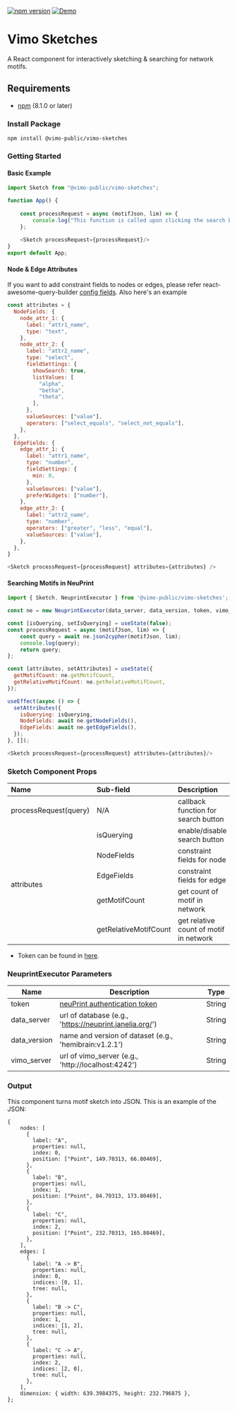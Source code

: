 [![npm version](https://img.shields.io/npm/v/@vimo-public/vimo-sketches.svg?color=1a8cff&style=flat-square)](https://www.npmjs.com/package/@vimo-public/vimo-sketches)
[![Demo](https://img.shields.io/badge/demo-running-blue.svg?colorB=4AC8F4)](https://vimo-client-3jagpvnfya-uc.a.run.app/)


# Vimo Sketches
A React component for interactively sketching & searching for network motifs.

## Requirements
* [npm](https://www.npmjs.com/) (8.1.0 or later)

### Install Package
`npm install @vimo-public/vimo-sketches`

### Getting Started

#### Basic Example
```javascript
import Sketch from "@vimo-public/vimo-sketches";

function App() {
    
    const processRequest = async (motifJson, lim) => {
        console.log("This function is called upon clicking the search button.");
    };
    
    <Sketch processRequest={processRequest}/>
}
export default App;
```

#### Node & Edge Attributes
If you want to add constraint fields to nodes or edges, please refer react-awesome-query-builder [config fields](https://github.com/ukrbublik/react-awesome-query-builder/blob/master/CONFIG.adoc#configfields). Also here's an example

````javascript
const attributes = {
  NodeFields: {
    node_attr_1: {
      label: "attr1_name",
      type: "text",
    },
    node_attr_2: {
      label: "attr2_name",
      type: "select",
      fieldSettings: {
        showSearch: true,
        listValues: [
          "alpha",
          "betha",
          "theta",
        ],
      },
      valueSources: ["value"],
      operators: ["select_equals", "select_not_equals"],
    },
  },
  EdgeFields: {
    edge_attr_1: {
      label: "attr1_name",
      type: "number",
      fieldSettings: {
        min: 0,
      },
      valueSources: ["value"],
      preferWidgets: ["number"],
    },
    edge_attr_2: {
      label: "attr2_name",
      type: "number",
      operators: ["greater", "less", "equal"],
      valueSources: ["value"],
    },
  },
}

<Sketch processRequest={processRequest} attributes={attributes} />
````

#### Searching Motifs in NeuPrint
```javascript
import { Sketch, NeuprintExecutor } from '@vimo-public/vimo-sketches';

const ne = new NeuprintExecutor(data_server, data_version, token, vimo_server);

const [isQuerying, setIsQuerying] = useState(false);
const processRequest = async (motifJson, lim) => {
    const query = await ne.json2cypher(motifJson, lim);
    console.log(query);
    return query;
};

const [attributes, setAttributes] = useState({
  getMotifCount: ne.getMotifCount,
  getRelativeMotifCount: ne.getRelativeMotifCount,
});

useEffect(async () => {
  setAttributes({
    isQuerying: isQuerying,
    NodeFields: await ne.getNodeFields(),
    EdgeFields: await ne.getEdgeFields(),
  });
}, []);

<Sketch processRequest={processRequest} attributes={attributes}/>
```

### Sketch Component Props
<table>
<thead>
<tr>
<th align="left">Name</th>
<th align="left">Sub-field</th>
<th align="left">Description</th>
<th align="left">Type</th>
</tr>
</thead>
<tbody>
<tr>
<td>processRequest(query)</td>
<td>N/A</td>
<td>callback function for search button</td>
<td>Function</td>
</tr>
<tr>
<td rowspan="5">attributes</td>
<td>isQuerying</td>
<td>enable/disable search button</td>
<td>Boolean</td>
</tr>
<tr>
<td>NodeFields</td>
<td>constraint fields for node</td>
<td>Object</td>
</tr>
<tr>
<td>EdgeFields</td>
<td>constraint fields for edge</td>
<td>Object</td>
</tr>
<tr>
<td>getMotifCount</td>
<td>get count of motif in network</td>
<td>Function</td>
</tr>
<tr>
<td>getRelativeMotifCount</td>
<td>get relative count of motif in network</td>
<td>Function</td>
</tr>
</tbody>
</table>


* Token can be found in [here](https://neuprint.janelia.org/account).

### NeuprintExecutor Parameters
| Name                  | Description                                             | Type     | 
|-----------------------|---------------------------------------------------------|----------|
| token                 | [neuPrint authentication token](https://neuprint.janelia.org/account)                       | String   |
| data_server           | url of database (e.g., 'https://neuprint.janelia.org/') | String   |
| data_version          | name and version of dataset (e.g., 'hemibrain:v1.2.1')  | String   |
| vimo_server           | url of vimo_server (e.g., 'http://localhost:4242')      | String   |

### Output
This component turns motif sketch into JSON. This is an example of the JSON:
```
{
    nodes: [
      {
        label: "A",
        properties: null,
        index: 0,
        position: ["Point", 149.70313, 66.80469],
      },
      {
        label: "B",
        properties: null,
        index: 1,
        position: ["Point", 84.70313, 173.80469],
      },
      {
        label: "C",
        properties: null,
        index: 2,
        position: ["Point", 232.70313, 165.80469],
      },
    ],
    edges: [
      {
        label: "A -> B",
        properties: null,
        index: 0,
        indices: [0, 1],
        tree: null,
      },
      {
        label: "B -> C",
        properties: null,
        index: 1,
        indices: [1, 2],
        tree: null,
      },
      {
        label: "C -> A",
        properties: null,
        index: 2,
        indices: [2, 0],
        tree: null,
      },
    ],
    dimension: { width: 639.3984375, height: 232.796875 },
};
```
